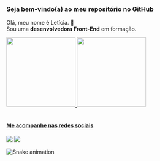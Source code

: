 ### Seja bem-vindo(a) ao meu repositório no GitHub
Olá, meu nome é Letícia. 👋
<br> Sou uma <strong>desenvolvedora Front-End</strong> em formação.

<div>
  <a href="https://github.com/leticialist">
  <img height="180em" src="https://github-readme-stats.vercel.app/api?username=leticialist&show_icons=true&theme=cobalt&include_all_commits=true&count_private=true"/>
  <img height="180em" src="https://github-readme-stats.vercel.app/api/top-langs/?username=leticialist&layout=compact&langs_count=6&theme=cobalt"/>
</div>
  
  
 
 <br>
 
  #### Me acompanhe nas redes sociais 
 
<div> 
  <a href="https://instagram.com/leticialist" target="_blank"><img src="https://img.shields.io/badge/-Instagram-%23E4405F?style=for-the-badge&logo=instagram&logoColor=white" target="_blank"></a>
  <a href="https://www.linkedin.com/in/leticialist" target="_blank"><img src="https://img.shields.io/badge/-LinkedIn-%230077B5?style=for-the-badge&logo=linkedin&logoColor=white" target="_blank"></a> 
 
  ![Snake animation](https://github.com/devemdobro/devemdobro/blob/output/github-contribution-grid-snake.svg)

</div>
